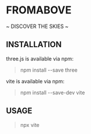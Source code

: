 # FROMABOVE  
~ DISCOVER THE SKIES ~



## INSTALLATION

three.js is available via npm:

> npm install --save three


vite is available via npm:

> npm install --save-dev vite


## USAGE

>npx vite







